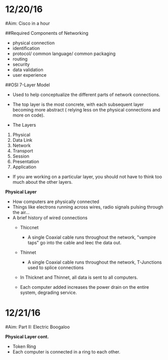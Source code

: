 # 12/20/16
#Aim: Cisco in a hour

##Required Components of Networking
* physical connection
* identification
* protocol/ common language/ common packaging
* routing
* security
* data validation
* user experience

##OSI 7-Layer Model
  * Used to help conceptualize the different parts of network connections.
  
  * The top layer is the most concrete, with each subsequent layer becoming more abstract (
  relying less on the physical connections and more on code).
  
  * The Layers
  1. Physical
  2. Data Link
  3. Network
  4. Transport
  5. Session
  6. Presentation
  7. Application
  
  * If you are working on a particular layer, you should not have to think too much about the other layers.
  
  <b>Physical Layer</b>
  * How computers are physically connected
  * Things like electrons running across wires, radio signals pulsing through the air...
  * A brief history of wired connections
    * Thiccnet
      * A single Coaxial cable runs throughout the network, "vampire taps" go into the cable and leec the data out.
    * Thinnet
      * A single Coaxial cable runs throughout the network, T-Junctions used to splice connections
        
    * In Thicknet and Thinnet, all data is sent to all computers.
      
    * Each computer added increases the power drain on the entire system, degrading service.
    
    
# 12/21/16
#Aim: Part II: Electric Boogaloo

 <b>Physical Layer cont.</b>
 
 * Token Ring
  * Each computer is connected in a ring to each other.
        
